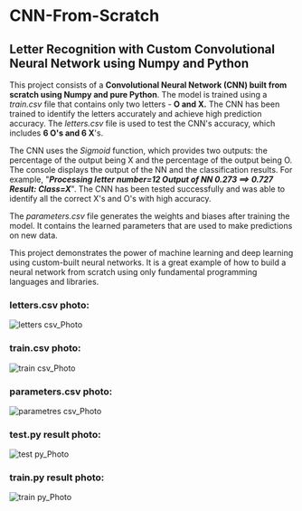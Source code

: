 # CNN-From-Scratch
## Letter Recognition with Custom Convolutional Neural Network using Numpy and Python

This project consists of a **Convolutional Neural Network (CNN) built from scratch using Numpy and pure Python**. The model is trained using a *train.csv* file that contains only two letters - **O and X.** The CNN has been trained to identify the letters accurately and achieve high prediction accuracy. The *letters.csv* file is used to test the CNN's accuracy, which includes **6 O's and 6 X**'s.  

The CNN uses the *Sigmoid* function, which provides two outputs: the percentage of the output being X and the percentage of the output being O. The console displays the output of the NN and the classification results. For example, "***Processing letter number=12 Output of NN 0.273 ==> 0.727 Result: Class=X***". The CNN has been tested successfully and was able to identify all the correct X's and O's with high accuracy. 

The *parameters.csv* file generates the weights and biases after training the model. It contains the learned parameters that are used to make predictions on new data. 

This project demonstrates the power of machine learning and deep learning using custom-built neural networks. It is a great example of how to build a neural network from scratch using only fundamental programming languages and libraries.


### letters.csv photo: 
![letters csv_Photo](https://user-images.githubusercontent.com/92310650/220184740-de1ce4d9-d521-4de4-8f5b-01f7b56566e1.PNG)

### train.csv photo:
![train csv_Photo](https://user-images.githubusercontent.com/92310650/220184819-dbae75c5-45b7-47d2-adce-efa9c75cdaf3.PNG)

### parameters.csv photo:
![parametres csv_Photo](https://user-images.githubusercontent.com/92310650/220184845-1b97f732-43be-4d2a-9fa1-43c1d3a19915.PNG)

### test.py result photo:
![test py_Photo](https://user-images.githubusercontent.com/92310650/220185025-70bccae8-c877-4ad8-898f-fa1a3e09f6cf.PNG)

### train.py result photo:
![train py_Photo](https://user-images.githubusercontent.com/92310650/220186191-06889cf8-85f8-470c-9068-fc333372488c.PNG)

